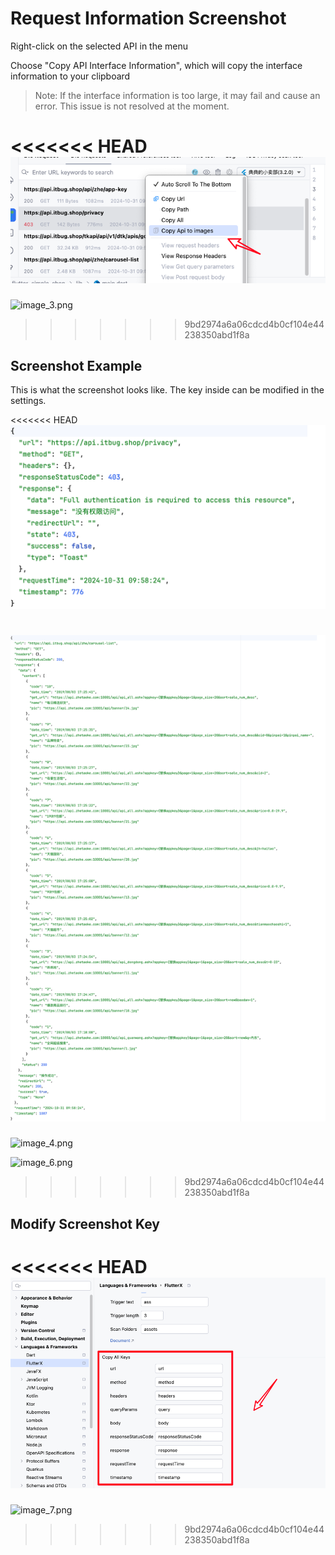 # Request Information Screenshot

Right-click on the selected API in the menu

Choose "Copy API Interface Information", which will copy the interface information to your clipboard

> Note: If the interface information is too large, it may fail and cause an error. This issue is not resolved at the moment.

<<<<<<< HEAD
![image_3.png](../../assets/images/image_3.png)
=======
![image_3.png](/images/image_3.png)
>>>>>>> 9bd2974a6a06cdcd4b0cf104e44238350abd1f8a


## Screenshot Example

This is what the screenshot looks like. The key inside can be modified in the settings.

<<<<<<< HEAD
![image_4.png](../../assets/images/image_4.png)

![image_6.png](../../assets/images/image_6.png)
=======
![image_4.png](/images/image_4.png)

![image_6.png](/images/image_6.png)
>>>>>>> 9bd2974a6a06cdcd4b0cf104e44238350abd1f8a


## Modify Screenshot Key

<<<<<<< HEAD
![image_7.png](../../assets/images/image_7.png)
=======
![image_7.png](/images/image_7.png)
>>>>>>> 9bd2974a6a06cdcd4b0cf104e44238350abd1f8a
